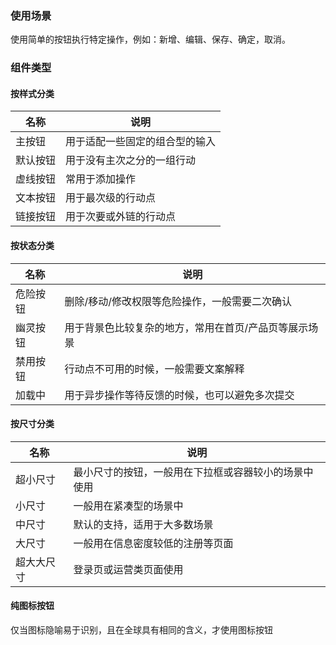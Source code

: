 
### 使用场景

使用简单的按钮执行特定操作，例如：新增、编辑、保存、确定，取消。

### 组件类型

#### 按样式分类

| 名称 | 说明  |
| --- | ---  |
| 主按钮 | 用于适配一些固定的组合型的输入 |
| 默认按钮 | 用于没有主次之分的一组行动 |
| 虚线按钮 | 常用于添加操作 |
| 文本按钮 | 用于最次级的行动点 |
| 链接按钮 | 用于次要或外链的行动点 |

#### 按状态分类

| 名称 | 说明  |
| --- | ---  |
| 危险按钮 | 删除/移动/修改权限等危险操作，一般需要二次确认 |
| 幽灵按钮 | 用于背景色比较复杂的地方，常用在首页/产品页等展示场景 |
| 禁用按钮 | 行动点不可用的时候，一般需要文案解释 |
| 加载中 | 用于异步操作等待反馈的时候，也可以避免多次提交 |

#### 按尺寸分类

| 名称 | 说明  |
| --- | ---  |
| 超小尺寸 | 最小尺寸的按钮，一般用在下拉框或容器较小的场景中使用 |
| 小尺寸 | 一般用在紧凑型的场景中 |
| 中尺寸 | 默认的支持，适用于大多数场景 |
| 大尺寸 | 一般用在信息密度较低的注册等页面 |
| 超大大尺寸 | 登录页或运营类页面使用 |

#### 纯图标按钮

仅当图标隐喻易于识别，且在全球具有相同的含义，才使用图标按钮
